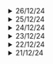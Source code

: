 <details>
   <summary>26/12/24</summary>
  
  ## Key Learnings
</details>

<details>
   <summary>25/12/24</summary>
  
  ## Key Learnings
  ### C++ 
  - Implicit and explicit conversions
  - Usage of `static_cast` to perform explicit conversion
  - How many different ways in which we can perform explicit conversions?
  - Program of the day: Each element in an array should have unique no. of occurances. Ex: [1,2,2,1,1,3], 1 occurs three times, 2 occurs two times, 3 occurs 3 times
  - Wrote the program using some templates, using sort fuction which is inbuilt function
  - Problem: There are zeros involved, which makes it harder to understand
</details>




<details>
   <summary>24/12/24</summary>
  
  ## Key Learnings
  ### Communication Engineering
  - Calculation of entropy for joint probability distribution given for Huffman Coding sequence
  ### VLSI
  - Low power configurations
### Non-technical Book
  - Before you StartUp: Know your why's. Think about all easier options. Startup might not be the best idea for your dreams to come to reality.
### C++
  - Floating point types are error prone.
  - cout by default has 6 significant digits
  - Error can propagate when many mathematical operations are involved (+ and *). For example, 0.1 has a rounding error at its 17 significant digit, add 0.1 ten times and the error propagates to 16th sig. digit
  - Inf, NaN
  - std::boolalpha
  - std::cin.get() doesn't ignore whitespaces
</details>

<details>
   <summary>23/12/24</summary>
  
  ## Key Learnings
   ### MATLAB
   - Simulation of ASK modulator and demodulator using Simulink
   - Introduction to Bernoulli binary generator
   - Extending ASK to achieve FSK which is nothing but addition of two ASK signals
   - Introduction to hardware simulation of a self balancing motorcycle which is programmed as an inverted pendulum
   - There are a lot of examples in simulink to go through, they each cover a unique concept
   - In MATLAB website there are way more apps, so we can use them to our advantage 

   ### C++
   - All about integers, modulo wrap around concept, why unsigned integers are unfavored, when an expression involves signed and unsigned operands, the signed operand is converted to unsigned.
   - Introduction to fixed width integers
   - Scientific notation

   ### Project Based Learning
   - Building a text editor in C
   - Difference between canonical and raw mode of terminal
   - Built a simple program which prints ASCII value of the character which I just give as input without pressing enter.
   - ECHO feature is what causes each key you type to be printed to terminal
</details>


<details>
   <summary>22/12/24</summary>
  
  ## Key Learnings
  - C++ : Program terminated with signal SIGFPE, arithmetic exception error. Different data types. `void` is a special case. You can `return void()` from a function or just `return`. Review of Substring program (longest substring of non-repeating characters).
  - Before you StartUp book: Five major themes: Product, Competition, Cash, Legal System and Team
  - PCB Designing: Finished adding footprints, placed components roughly on the PCB
  - MATLAB: Basics of simulink and how to use it. Example projects: mobile rover, self-balancing robot, race car, automatic guitar tuner.
  - Some basics to be learnt: PID Control, low pass filtering, curve fitting, mean, median, std, scatter plot, FFT, inv of matrix, image segmentation, deep learning, optimization.
</details>


<details>
   <summary>21/12/24</summary>
  
  ## Key Learnings
  - C++ for 3 hours
  - PCB designing: Finished the schematic design of STM32 + RF integration module. Learnt antenna impedance matching.
  - Dopamine Detox Book finished
  - Newton's Cradle Explained: Conservation of energy/momentum seems to be the wrong approach to explain it. There is something called Hertz's adjustment to Hookes' law
  - Reviewed some companies that specialise in RF domain
  - Project Based Learning in C: Writing a shell in C, learnt about tokenization of a string, which makes work so much easier
</details>

